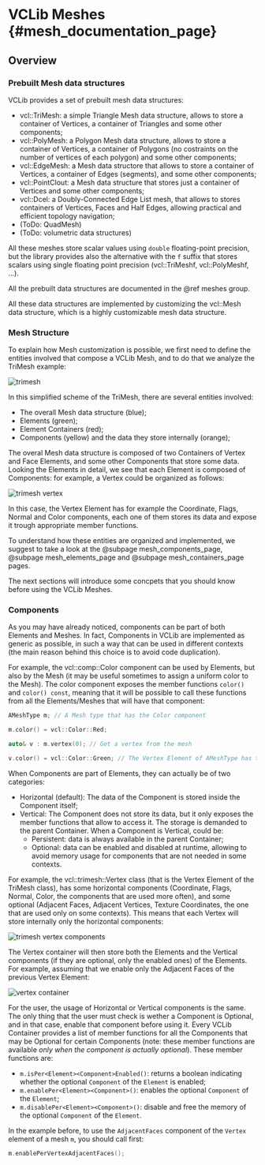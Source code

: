 # VCLib Meshes     {#mesh_documentation_page}

## Overview 
### Prebuilt Mesh data structures

VCLib provides a set of prebuilt mesh data structures:

- vcl::TriMesh: a simple Triangle Mesh data structure, allows to store a container of Vertices, a container of Triangles and some other components;
- vcl::PolyMesh: a Polygon Mesh data structure, allows to store a container of Vertices, a container of Polygons (no costraints on the number of vertices of each polygon) and some other components;
- vcl::EdgeMesh: a Mesh data structore that allows to store a container of Vertices, a container of Edges (segments), and some other components;
- vcl::PointClout: a Mesh data structure that stores just a container of Vertices and some other components;
- vcl::Dcel: a Doubly-Connected Edge List mesh, that allows to stores containers of Vertices, Faces and Half Edges, allowing practical and efficient topology navigation;
- (ToDo: QuadMesh)
- (ToDo: volumetric data structures)

All these meshes store scalar values using `double` floating-point precision, but the library provides also the alternative with the `f` suffix that stores scalars using single floating point precision (vcl::TriMeshf, vcl::PolyMeshf, ...).

All the prebuilt data structures are documented in the @ref meshes group.

All these data structures are implemented by customizing the vcl::Mesh data structure, which is a highly customizable mesh data structure. 

### Mesh Structure

To explain how Mesh customization is possible, we first need to define the entities involved that compose a VCLib Mesh, and to do that we analyze the TriMesh example:

![trimesh](trimesh.svg "TriMesh")

In this simplified scheme of the TriMesh, there are several entities involved:

  - The overall Mesh data structure (blue);
  - Elements (green);
  - Element Containers (red);
  - Components (yellow) and the data they store internally (orange);

The overal Mesh data structure is composed of two Containers of Vertex and Face Elements, and some other Components that store some data. 
Looking the Elements in detail, we see that each Element is composed of Components: for example, a Vertex could be organized as follows:

![trimesh vertex](trimesh_vertex.svg "A Vertex Element")

In this case, the Vertex Element has for example the Coordinate, Flags, Normal and Color components, each one of them stores its data and expose it trough appropriate member functions.

To understand how these entities are organized and implemented, we suggest to take a look at the @subpage mesh_components_page, @subpage mesh_elements_page and @subpage mesh_containers_page pages.

The next sections will introduce some concpets that you should know before using the VCLib Meshes.

### Components

As you may have already noticed, components can be part of both Elements and Meshes. In fact, Components in VCLib are implemented as generic as possible, in such a way that can be used in different contexts (the main reason behind this choice is to avoid code duplication).

For example, the vcl::comp::Color component can be used by Elements, but also by the Mesh (it may be useful sometimes to assign a uniform color to the Mesh). The color component exposes the member functions `color()` and `color() const`, meaning that it will be possible to call these functions from all the Elements/Meshes that will have that component:

```cpp
AMeshType m; // A Mesh type that has the Color component

m.color() = vcl::Color::Red;

auto& v : m.vertex(0); // Get a vertex from the mesh

v.color() = vcl::Color::Green; // The Vertex Element of AMeshType has the Color component
```

When Components are part of Elements, they can actually be of two categories:

  - Horizontal (default): The data of the Component is stored inside the Component itself;
  - Vertical: The Component does not store its data, but it only exposes the member functions that allow to access it. The storage is demanded to the parent Container. When a Component is Vertical, could be:
    - Persistent: data is always available in the parent Container;
    - Optional: data can be enabled and disabled at runtime, allowing to avoid memory usage for components that are not needed in some contexts.

For example, the vcl::trimesh::Vertex class (that is the Vertex Element of the TriMesh class), has some horizontal components (Coordinate, Flags, Normal, Color, the components that are used more often), and some optional (Adjacent Faces, Adjacent Vertices, Texture Coordinates, the one that are used only on some contexts). This means that each Vertex will store internally only the horizontal components:

![trimesh vertex components](trimesh_vertex_components.svg "Vertex Components")

The Vertex container will then store both the Elements and the Vertical components (if they are optional, only the enabled ones) of the Elements. For example, assuming that we enable only the Adjacent Faces of the previous Vertex Element:

 ![vertex container](vertex_container.svg "Vertex Container with Optional Components")

 For the user, the usage of Horizontal or Vertical components is the same. The only thing that the user must check is wether a Component is Optional, and in that case, enable that component before using it. Every VCLib Container provides a list of member functions for all the Components that may be Optional for certain Components (note: these member functions are available *only when the component is actually optional*). These member functions are:

  - `m.isPer<Element><Component>Enabled()`: returns a boolean indicating whether the optional `Component` of the `Element` is enabled;
  - `m.enablePer<Element><Component>()`: enables the optional `Component` of the `Element`;
  - `m.disablePer<Element><Component>()`: disable and free the memory of the optional `Component` of the `Element`.

In the example before, to use the `AdjacentFaces` component of the `Vertex` element of a mesh `m`, you should call first:

```cpp
m.enablePerVertexAdjacentFaces();
```